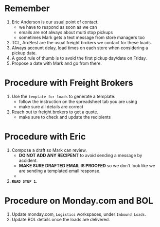 # Remember
1. Eric Anderson is our usual point of contact.
	- we have to respond as soon as we can
	- emails are not always about multi stop pickups
	- sometimes Mark gets a text message from store managers too
2. TCL, ArcBest are the usual freight brokers we contact for these loads.
3. Always account delay, load times on each store when considering a pickup date.
4. A good rule of thumb is to avoid the first pickup day/date on Friday.
5. Propose a date with Mark and go from there.

# Procedure with Freight Brokers
1. Use the `template for loads` to generate a template.
	- follow the instruction on the spreadsheet tab you are using
	- make sure all details are correct
2. Reach out to freight brokers to get a quote.
	- make sure to check and update the recipients

# Procedure with Eric
1. Compose a draft so Mark can review.
	- **DO NOT ADD ANY RECIPENT** to avoid sending a message by accident.
	- **MAKE SURE DRAFTED EMAIL IS PROOFED** so we don't look like we are sending a templated email response.
	- 
2. **`READ STEP 1`**.

# Procedure on Monday.com and BOL
1. Update monday.com, `Logistics` workspaces, under `Inbound Loads`.
2. Update BOL details once the loads are delivered.